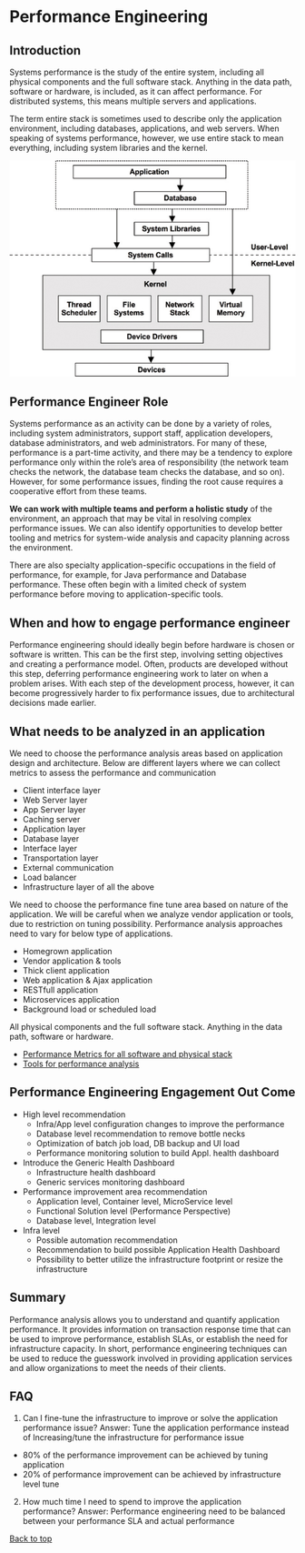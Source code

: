 # Performance Engineering

## Introduction
Systems performance is the study of the entire system, including all physical components and the full software stack. Anything in the data path, software or hardware, is included, as it can affect performance. For distributed systems, this means multiple servers and applications.

The term entire stack is sometimes used to describe only the application environment, including databases, applications, and web servers. When speaking of systems performance, however, we use entire stack to mean everything, including system libraries and the kernel.


![System-Software-Stack](Images/System-Software-Stack.jpg)


## Performance Engineer Role

Systems performance as an activity can be done by a variety of roles, including system administrators, support staff, application developers, database administrators, and web administrators. For many of these, performance is a part-time activity, and there may be a tendency to explore performance only within the role’s area of responsibility (the network team checks the network, the database team checks the database, and so on). However, for some performance issues, finding the root cause requires a cooperative effort from these teams.

**We can work with multiple teams and perform a holistic study** of the environment, an approach that may be vital in resolving complex performance issues. We can also identify opportunities to develop better tooling and metrics for system-wide analysis and capacity planning across the environment.

There are also specialty application-specific occupations in the field of performance, for example, for Java performance and Database performance. These often begin with a limited check of system performance before moving to application-specific tools.

## When and how to engage performance engineer
Performance engineering should ideally begin before hardware is chosen or software is written. This can be the first step, involving setting objectives and creating a performance model. Often, products are developed without this step, deferring performance engineering work to later on when a problem arises. With each step of the development process, however, it can become progressively harder to fix performance issues, due to architectural decisions made earlier.

## What needs to be analyzed in an application
We need to choose the performance analysis areas based on application design and architecture. Below are different layers where we can collect metrics to assess the performance and communication
* Client interface layer
* Web Server layer
* App Server layer
* Caching server
* Application layer
* Database layer
* Interface layer
* Transportation layer
* External communication
* Load balancer
* Infrastructure layer of all the above

We need to choose the performance fine tune area based on nature of the application. We will be careful when we analyze vendor application or tools, due to restriction on tuning possibility. Performance analysis approaches need to vary for below type of applications.

* Homegrown application
* Vendor application & tools
* Thick client application
* Web application & Ajax application
* RESTfull application
* Microservices application
* Background load  or scheduled load

All physical components and the full software stack. Anything in the data path, software or hardware.
 - [Performance Metrics for all software and physical stack](/Performance-Metric.md)
 - [Tools for performance analysis](/Performance_Analysis_Tools.md)

## Performance Engineering Engagement Out Come
* High level recommendation
  * Infra/App level configuration changes to improve the performance
  * Database level recommendation to remove bottle necks
  * Optimization of batch job load, DB backup and UI load
  * Performance monitoring solution to build Appl. health dashboard
* Introduce the Generic Health Dashboard
  * Infrastructure health dashboard
  *	Generic services monitoring dashboard
* Performance improvement area recommendation
  * Application level, Container level, MicroService level
  * Functional Solution level (Performance Perspective)
  * Database level, Integration level
* Infra level
  *	Possible automation recommendation
  *	Recommendation to build possible Application Health Dashboard
  *	Possibility to better utilize the infrastructure footprint or resize the infrastructure

## Summary

Performance analysis allows you to understand and quantify application performance. It provides information on transaction response time that can be used to improve performance, establish SLAs, or establish the need for infrastructure capacity. In short, performance engineering techniques can be used to reduce the guesswork involved in providing application services and allow organizations to meet the needs of their clients.

## FAQ
1)	Can I fine-tune the infrastructure to improve or solve the application performance issue?
Answer: Tune the application performance instead of Increasing/tune the infrastructure for performance issue
  * 80% of the performance improvement can be achieved by tuning application
  * 20% of performance improvement can be achieved by infrastructure level tune

2)	How much time I need to spend to improve the application performance?
Answer: Performance engineering need to be balanced between your performance SLA and actual performance

[Back to top](#performance-engineering)
